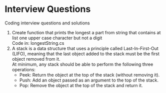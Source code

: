 # Interview Questions
Coding interview questions and solutions

<ol>
  <li>
    Create function that prints the longest a part from string that contains at list one upper case character but not a digit<br />
    Code in: longestString.cs
  </li>
  <li>
    A stack is a data structure that uses a principle called Last-In-First-Out (LIFO), meaning that the last object added to the stack      must be the first object removed from it.<br />
    At minimum, any stack should be able to perform the following three operations:<br />
    <ul>
      <li>Peek: Return the object at the top of the stack (without removing it).</li>
      <li>Push: Add an object passed as an argument to the top of the stack.</li>
      <li>Pop: Remove the object at the top of the stack and return it.</li>    
    </ul>
  </li>
</ol>
